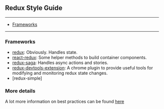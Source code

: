 ## Redux Style Guide

----

* [Frameworks](#framworks)


----



### Frameworks

* [redux](https://github.com/reactjs/redux): Obviously. Handles state.
* [react-redux](https://github.com/reactjs/react-redux): Some helper methods to build container components.
* [redux-saga](https://github.com/yelouafi/redux-saga): Handles async actions and stories.
* [redux-devtools-extension](https://chrome.google.com/webstore/detail/redux-devtools/lmhkpmbekcpmknklioeibfkpmmfibljd?hl=en): A chrome plugin to provide useful tools for modifying and monitoring redux state changes.
* [redux-simple]



### More details

A lot more information on best practices can be found [here](https://medium.com/lexical-labs-engineering/redux-best-practices-64d59775802e#.gkaj1dltp)
